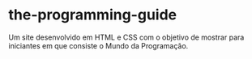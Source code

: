 # the-programming-guide
Um site desenvolvido em HTML e CSS com o objetivo de mostrar para iniciantes em que consiste o Mundo da Programação.
